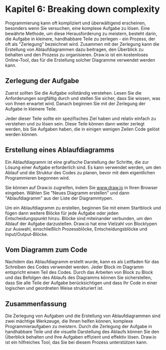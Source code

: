 # Kapitel 6: Breaking down complexity

Programmierung kann oft kompliziert und überwältigend erscheinen, besonders wenn Sie versuchen, eine komplexe Aufgabe zu lösen. Eine bewährte Methode, um diese Herausforderung zu meistern, besteht darin, die Aufgabe in kleinere, handhabbare Teile zu zerlegen - ein Prozess, der oft als "Zerlegung" bezeichnet wird. Zusammen mit der Zerlegung kann die Erstellung von Ablaufdiagrammen dazu beitragen, den Überblick zu behalten und den Prozess zu organisieren. Draw.io ist ein kostenloses Online-Tool, das für die Erstellung solcher Diagramme verwendet werden kann.

## Zerlegung der Aufgabe

Zuerst sollten Sie die Aufgabe vollständig verstehen. Lesen Sie die Anforderungen sorgfältig durch und stellen Sie sicher, dass Sie wissen, was von Ihnen erwartet wird. Danach beginnen Sie mit der Zerlegung der Aufgabe in kleinere Teile. 

Jeder dieser Teile sollte ein spezifisches Ziel haben und relativ einfach zu verstehen und zu lösen sein. Diese Teile können dann weiter zerlegt werden, bis Sie Aufgaben haben, die in einigen wenigen Zeilen Code gelöst werden können.

## Erstellung eines Ablaufdiagramms

Ein Ablaufdiagramm ist eine grafische Darstellung der Schritte, die zur Lösung einer Aufgabe erforderlich sind. Es kann verwendet werden, um den Ablauf und die Struktur des Codes zu planen, bevor mit dem eigentlichen Programmieren begonnen wird. 

Sie können auf Draw.io zugreifen, indem Sie www.draw.io in Ihren Browser eingeben. Wählen Sie "Neues Diagramm erstellen" und dann "Ablaufdiagramm" aus der Liste der Diagrammtypen.

Um ein Ablaufdiagramm zu erstellen, beginnen Sie mit einem Startblock und fügen dann weitere Blöcke für jede Aufgabe oder jeden Entscheidungspunkt hinzu. Blöcke sind miteinander verbunden, um den Ablauf der Aufgabe darzustellen. Draw.io hat eine Vielzahl von Blocktypen zur Auswahl, einschließlich Prozessblöcke, Entscheidungsblöcke und Input/Output-Blöcke.

## Vom Diagramm zum Code

Nachdem das Ablaufdiagramm erstellt wurde, kann es als Leitfaden für das Schreiben des Codes verwendet werden. Jeder Block im Diagramm entspricht einem Teil des Codes. Durch das Arbeiten von Block zu Block und das Befolgen des Ablaufs des Diagramms können Sie sicherstellen, dass Sie alle Teile der Aufgabe berücksichtigen und dass Ihr Code in einer logischen und geordneten Weise strukturiert ist.

## Zusammenfassung

Die Zerlegung von Aufgaben und die Erstellung von Ablaufdiagrammen sind zwei mächtige Werkzeuge, die Ihnen helfen können, komplexe Programmieraufgaben zu meistern. Durch die Zerlegung der Aufgabe in handhabbare Teile und die visuelle Darstellung des Ablaufs können Sie den Überblick behalten und Ihre Aufgaben effizient und effektiv lösen. Draw.io ist ein hilfreiches Tool, das Sie bei diesem Prozess unterstützen kann.
